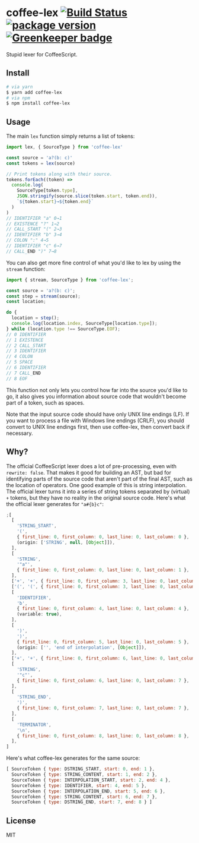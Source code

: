 # coffee-lex [![Build Status](https://circleci.com/gh/decaffeinate/coffee-lex/tree/master.svg?style=svg)](https://circleci.com/gh/decaffeinate/coffee-lex/tree/master) [![package version](https://badge.fury.io/js/coffee-lex.svg)](https://badge.fury.io/js/coffee-lex) [![Greenkeeper badge](https://badges.greenkeeper.io/decaffeinate/coffee-lex.svg)](https://greenkeeper.io/)

Stupid lexer for CoffeeScript.

## Install

```bash
# via yarn
$ yarn add coffee-lex
# via npm
$ npm install coffee-lex
```

## Usage

The main `lex` function simply returns a list of tokens:

```js
import lex, { SourceType } from 'coffee-lex'

const source = 'a?(b: c)'
const tokens = lex(source)

// Print tokens along with their source.
tokens.forEach((token) =>
  console.log(
    SourceType[token.type],
    JSON.stringify(source.slice(token.start, token.end)),
    `${token.start}→${token.end}`
  )
)
// IDENTIFIER "a" 0→1
// EXISTENCE "?" 1→2
// CALL_START "(" 2→3
// IDENTIFIER "b" 3→4
// COLON ":" 4→5
// IDENTIFIER "c" 6→7
// CALL_END ")" 7→8
```

You can also get more fine control of what you'd like to lex by using the
`stream` function:

```js
import { stream, SourceType } from 'coffee-lex';

const source = 'a?(b: c)';
const step = stream(source);
const location;

do {
  location = step();
  console.log(location.index, SourceType[location.type]);
} while (location.type !== SourceType.EOF);
// 0 IDENTIFIER
// 1 EXISTENCE
// 2 CALL_START
// 3 IDENTIFIER
// 4 COLON
// 5 SPACE
// 6 IDENTIFIER
// 7 CALL_END
// 8 EOF
```

This function not only lets you control how far into the source you'd like to
go, it also gives you information about source code that wouldn't become part of
a token, such as spaces.

Note that the input source code should have only UNIX line endings (LF). If you
want to process a file with Windows line endings (CRLF), you should convert to
UNIX line endings first, then use coffee-lex, then convert back if necessary.

## Why?

The official CoffeeScript lexer does a lot of pre-processing, even with
`rewrite: false`. That makes it good for building an AST, but bad for
identifying parts of the source code that aren't part of the final AST, such as
the location of operators. One good example of this is string interpolation. The
official lexer turns it into a series of string tokens separated by (virtual)
`+` tokens, but they have no reality in the original source code. Here's what
the official lexer generates for `"a#{b}c"`:

```js
;[
  [
    'STRING_START',
    '(',
    { first_line: 0, first_column: 0, last_line: 0, last_column: 0 },
    (origin: ['STRING', null, [Object]]),
  ],
  [
    'STRING',
    '"a"',
    { first_line: 0, first_column: 0, last_line: 0, last_column: 1 },
  ],
  ['+', '+', { first_line: 0, first_column: 3, last_line: 0, last_column: 3 }],
  ['(', '(', { first_line: 0, first_column: 3, last_line: 0, last_column: 3 }],
  [
    'IDENTIFIER',
    'b',
    { first_line: 0, first_column: 4, last_line: 0, last_column: 4 },
    (variable: true),
  ],
  [
    ')',
    ')',
    { first_line: 0, first_column: 5, last_line: 0, last_column: 5 },
    (origin: ['', 'end of interpolation', [Object]]),
  ],
  ['+', '+', { first_line: 0, first_column: 6, last_line: 0, last_column: 6 }],
  [
    'STRING',
    '"c"',
    { first_line: 0, first_column: 6, last_line: 0, last_column: 7 },
  ],
  [
    'STRING_END',
    ')',
    { first_line: 0, first_column: 7, last_line: 0, last_column: 7 },
  ],
  [
    'TERMINATOR',
    '\n',
    { first_line: 0, first_column: 8, last_line: 0, last_column: 8 },
  ],
]
```

Here's what coffee-lex generates for the same source:

```js
[ SourceToken { type: DSTRING_START, start: 0, end: 1 },
  SourceToken { type: STRING_CONTENT, start: 1, end: 2 },
  SourceToken { type: INTERPOLATION_START, start: 2, end: 4 },
  SourceToken { type: IDENTIFIER, start: 4, end: 5 },
  SourceToken { type: INTERPOLATION_END, start: 5, end: 6 },
  SourceToken { type: STRING_CONTENT, start: 6, end: 7 },
  SourceToken { type: DSTRING_END, start: 7, end: 8 } ]
```

## License

MIT
